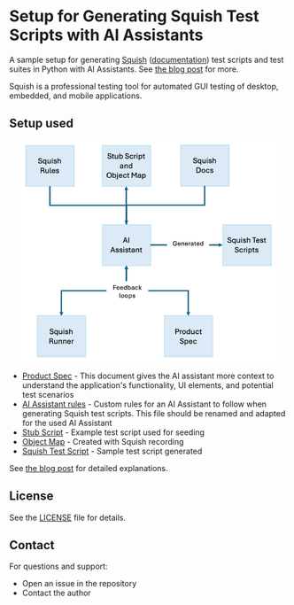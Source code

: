 # Setup for Generating Squish Test Scripts with AI Assistants

A sample setup for generating [Squish](https://www.qt.io/quality-assurance/squish) ([documentation](https://doc.qt.io/squish/)) test scripts and test suites in Python with AI Assistants. See [the blog post](https://www.qt.io/blog/a-practical-guide-to-generating-squish-test-scripts-with-ai-assistants) for more. 

Squish is a professional testing tool for automated GUI testing of desktop, embedded, and mobile applications.

## Setup used

<p align="center">
<img src="squish_setup_ai_assistant.png" width="460" height="400">
</p>

* [Product Spec](AddressbookWPF/UI_REQUIREMENTS.md) - This document gives the AI assistant more context to understand the application's functionality, UI elements, and potential test scenarios
* [AI Assistant rules](.cursorrules) - Custom rules for an AI Assistant to follow when generating Squish test scripts. This file should be renamed and adapted for the used AI Assistant
* [Stub Script](suite_AI_testsuite/tst_stub/test.py) - Example test script used for seeding 
* [Object Map](suite_AI_testsuite/shared/scripts/names.py) - Created with Squish recording
* [Squish Test Script](suite_AI_testsuite/tst_add_and_delete_contacts/test.py) - Sample test script generated

See [the blog post](https://www.qt.io/blog/a-practical-guide-to-generating-squish-test-scripts-with-ai-assistants) for detailed explanations.

## License

See the [LICENSE](LICENSE) file for details.

## Contact

For questions and support:
- Open an issue in the repository
- Contact the author
